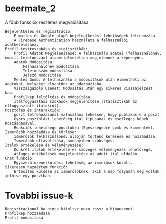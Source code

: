 # beermate_2


A főbb funkciók részletes megvalósítása

    Bejelentkezés és regisztráció:
        E-mailes és Google alapú bejelentkezési lehetőségek létrehozása.
        A Firebase Authentication használata a felhasználói adatkezeléshez.
    Profil testreszabása és statisztikák:
        Profil Adatok Megjelenítése: A felhasználó adatai (felhasználónév, email, telefonszám) alapértelmezetten megjelennek a képernyőn.
        Adatok Módosítása:
            Felhasználónév módosítása
            Telefonszám módosítása
            Jelszó módosítása
        Mentés Gomb: A felhasználó a módosítások után elmentheti az adatokat, melyeket elmentünk az adatbázisba.
        Visszaigazoló Üzenet: Módosítás után egy sikeres visszajelzést kap.
        Profilkép feltöltése és módosítása.
        Italfogyasztási szokások megjelenítése (statisztikák az elfogyasztott italokról).
    Posztolás és interakciók:
        poszt letrehozasanal valasztani lehessen, hogy publikus-e a poszt
        Gyors posztolási lehetőség ital típusának és esetleges képek hozzáadásával.
        Reakciók lehetősége posztokra (Egészségedre gomb és kommentek).
    Ismerősök hozzáadása és törlése:
        Ismerősök felhasználónév alapján történő keresése és hozzáadása.
        Ismerősök eltávolítása, amennyiben szükséges.
    Italok értékelése és véleményezése:
        Konkrét italok értékelése és szöveges véleményezés lehetősége.
        Átlagos értékelések megjelenítése az adott ital oldalán.
    Chat funkció:
        Egyszerű üzenetküldési lehetőség az ismerősök között.
    Sikeresen hazaértem funkció:
        Értesítés küldése az ismerősöknek, akik a nap folyamán meg voltak jelölve egy posztban.


# Tovabbi issue-k
    Regisztracional ha nincs kitoltve mezo rossz a hibauzenet.
    Profilkep hozzaadasa
    Profil modositasa

